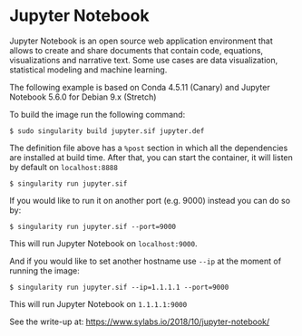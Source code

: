 # Jupyter Notebook

Jupyter Notebook is an open source web application environment that allows to create and share documents that contain code, equations, visualizations and narrative text. Some use cases are data visualization, statistical modeling and machine learning.

The following example is based on Conda 4.5.11 (Canary) and Jupyter Notebook 5.6.0 for Debian 9.x (Stretch)

To build the image run the following command:

```
$ sudo singularity build jupyter.sif jupyter.def
```

The definition file above has a `%post` section in which all the dependencies are installed at build time. After that, you can start the container, it will listen by default on `localhost:8888`

```
$ singularity run jupyter.sif
```

If you would like to run it on another port (e.g. 9000) instead you can do so by:

```
$ singularity run jupyter.sif --port=9000
```

This will run Jupyter Notebook on `localhost:9000`.

And if you would like to set another hostname use `--ip` at the moment of running the image:

```
$ singularity run jupyter.sif --ip=1.1.1.1 --port=9000
```

This will run Jupyter Notebook on `1.1.1.1:9000`

See the write-up at:
https://www.sylabs.io/2018/10/jupyter-notebook/

